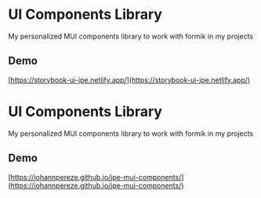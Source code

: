# UI Components Library

My personalized MUI components library to work with formik in my projects

## Demo

[https://storybook-ui-jpe.netlify.app/](https://storybook-ui-jpe.netlify.app/)

# UI Components Library

My personalized MUI components library to work with formik in my projects

## Demo

[https://johannpereze.github.io/jpe-mui-components/](https://johannpereze.github.io/jpe-mui-components/)
